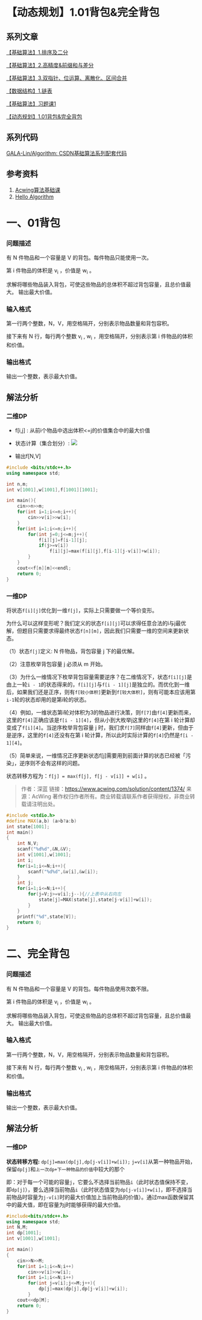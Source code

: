 ﻿---
icon: pen-to-square
date: 2025-04-23
cover: https://free.picui.cn/free/2025/06/15/684eb82931fbc.jpg
category:
- 基础算法学习笔记
tag:
  - 动态规划
  - 01背包
  - 完全背包
---
# 【动态规划】1.01背包&完全背包


## 系列文章

[【基础算法】1.排序及二分](https://blog.csdn.net/2302_79000266/article/details/144505896)

[【基础算法】2.高精度&前缀和与差分](https://blog.csdn.net/2302_79000266/article/details/144608856)

[【基础算法】3.双指针、位运算、离散化、区间合并](https://blog.csdn.net/2302_79000266/article/details/144634985)

[【数据结构】1.链表](https://blog.csdn.net/2302_79000266/article/details/144653279)

[【基础算法】习题课1](https://blog.csdn.net/2302_79000266/article/details/145040073?fromshare=blogdetail&sharetype=blogdetail&sharerId=145040073&sharerefer=PC&sharesource=2302_79000266&sharefrom=from_link)

[【动态规划】1.01背包&完全背包](https://blog.csdn.net/2302_79000266/article/details/146338225?fromshare=blogdetail&sharetype=blogdetail&sharerId=146338225&sharerefer=PC&sharesource=2302_79000266&sharefrom=from_link)

## 系列代码

[GALA-Lin/Algorithm: CSDN基础算法系列配套代码](https://github.com/GALA-Lin/Algorithm)

## 参考资料

1. [Acwing算法基础课](https://www.acwing.com/)
2. [Hello Algorithm](https://www.hello-algo.com/)

# 一、01背包

### 问题描述

有 N 件物品和一个容量是 V 的背包。每件物品只能使用一次。

第 i 件物品的体积是 v<sub>i</sub> ，价值是 w<sub>i</sub> 。

求解将哪些物品装入背包，可使这些物品的总体积不超过背包容量，且总价值最大。
输出最大价值。

### 输入格式

第一行两个整数，N，V，用空格隔开，分别表示物品数量和背包容积。

接下来有 N 行，每行两个整数 v<sub>i</sub> , w<sub>i</sub> ，用空格隔开，分别表示第 i 件物品的体积和价值。

### 输出格式

输出一个整数，表示最大价值。

## 解法分析

### 二维DP

- f[i,j] : 从前i个物品中选出体积<=j的价值集合中的最大价值
- 状态计算（集合划分）: 
![](https://i-blog.csdnimg.cn/direct/b89ee4c231c64a5c832037478c586b07.png#pic_center)

 - 输出f[N,V]



```cpp
#include <bits/stdc++.h>
using namespace std;

int n,m;
int v[1001],w[1001],f[1001][1001];

int main(){
    cin>>n>>m;
    for(int i=1;i<=n;i++){
        cin>>v[i]>>w[i];
    }
    for(int i=1;i<=n;i++){
        for(int j=0;j<=m;j++){
            f[i][j]=f[i-1][j];
            if(j>=v[i])
                f[i][j]=max(f[i][j],f[i-1][j-v[i]]+w[i]);
        }
    }
    cout<<f[n][m]<<endl;
    return 0;
}
```



### 一维DP

将状态`f[i][j]`优化到一维`f[j]`，实际上只需要做一个等价变形。

为什么可以这样变形呢？我们定义的状态`f[i][j]`可以求得任意合法的i与j最优解，但题目只需要求得最终状态`f[n][m]`，因此我们只需要一维的空间来更新状态。

（1）状态`f[j]`定义: N 件物品，背包容量 j 下的最优解。

（2）注意枚举背包容量 j 必须从 m 开始。

（3）为什么一维情况下枚举背包容量需要逆序？在二维情况下，状态`f[i][j]`是由上一轮`i - 1`的状态得来的，`f[i][j]`与`f[i - 1][j]`是独立的。而优化到一维后，如果我们还是正序，则有`f[较小体积]`更新到`f[较大体积]`，则有可能本应该用第`i-1`轮的状态却用的是第i轮的状态。

（4）例如，一维状态第i轮对体积为3的物品进行决策，则`f[7]`由`f[4]`更新而来，这里的`f[4]`正确应该是`f[i - 1][4]`，但从小到大枚举j这里的`f[4]`在第 i 轮计算却变成了`f[i][4]`。当逆序枚举背包容量 j 时，我们求`f[7]`同样由`f[4]`更新，但由于是逆序，这里的`f[4]`还没有在第 i 轮计算，所以此时实际计算的`f[4]`仍然是`f[i - 1][4]`。

（5）简单来说，一维情况正序更新状态f[j]需要用到前面计算的状态已经被「污染」，逆序则不会有这样的问题。

状态转移方程为：`f[j] = max(f[j], f[j - v[i]] + w[i]` 。

> 作者：深蓝
> 链接：https://www.acwing.com/solution/content/1374/
> 来源：AcWing
> 著作权归作者所有。商业转载请联系作者获得授权，非商业转载请注明出处。

```cpp
#include <stdio.h>
#define MAX(a,b) (a>b?a:b)
int state[1001];
int main()
{
    int N,V;
    scanf("%d%d",&N,&V);
    int v[1001],w[1001];
    int i;
    for(i=1;i<=N;i++){
        scanf("%d%d",&v[i],&w[i]);
    }
    int j;
    for(i=1;i<=N;i++){
        for(j=V;j>=v[i];j--){//上表中从右向左
            state[j]=MAX(state[j],state[j-v[i]]+w[i]);
        }
    }
    printf("%d",state[V]);
    return 0;
}

```
# 二、完全背包
### 问题描述

有 N 件物品和一个容量是 V 的背包。每件物品使用次数不限。

第 i 件物品的体积是 v<sub>i</sub> ，价值是 w<sub>i</sub> 。

求解将哪些物品装入背包，可使这些物品的总体积不超过背包容量，且总价值最大。
输出最大价值。

### 输入格式

第一行两个整数，N，V，用空格隔开，分别表示物品数量和背包容积。

接下来有 N 行，每行两个整数 v<sub>i</sub> , w<sub>i</sub> ，用空格隔开，分别表示第 i 件物品的体积和价值。

### 输出格式

输出一个整数，表示最大价值。

## 解法分析
### 一维DP
**状态转移方程:** `dp[j]=max(dp[j],dp[j-v[i]]+w[i]);`
`j=v[i]`从第一种物品开始，保留`dp[j]`和`上一次dp+下一种物品的价值`中较大的那个

即：对于每一个可能的容量`j`，它要么不选择当前物品`i`（此时状态值保持不变，即`dp[j]`），要么选择当前物品`i`（此时状态值变为`dp[j-v[i]]+w[i]`，即不选择当前物品时容量为`j-v[i]`时的最大价值加上当前物品的价值）。通过max函数保留其中的最大值，即在容量为j时能够获得的最大价值。
```cpp
#include<bits/stdc++.h>
using namespace std;
int N,M;
int dp[1001];
int v[1001],w[1001];

int main()
{
    cin>>N>>M;
    for(int i=1;i<=N;i++)
        cin>>v[i]>>w[i];
    for(int i=1;i<=N;i++)
        for(int j=v[i];j<=M;j++){
            dp[j]=max(dp[j],dp[j-v[i]]+w[i]);
        }
    cout<<dp[M];
    return 0;
}
```
